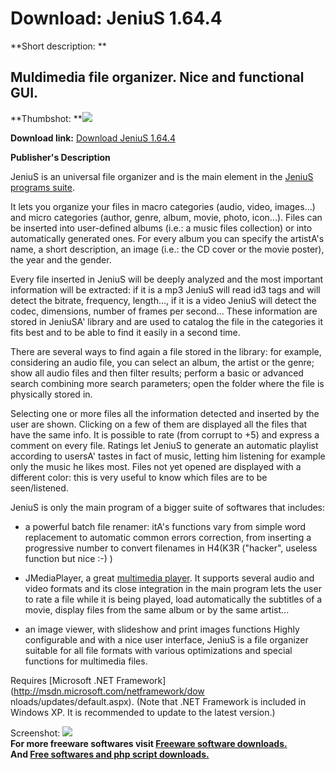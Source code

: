 # Download: JeniuS 1.64.4

**Short description: **

## Muldimedia file organizer. Nice and functional GUI.

  
**Thumbshot: **![](http://www.freewarefiles.com/screenshot/jenius-org_md.gif)   
  
**Download link:** [Download JeniuS 1.64.4](http://freesoftwares.boysofts.com/JeniuS_program_17695.html)  
  

**Publisher's Description**  
  

JeniuS is an universal file organizer and is the main element in the [JeniuS
programs suite](http://www.jockersoft.com/english/jenius_suite.php).

It lets you organize your files in macro categories (audio, video, images...)
and micro categories (author, genre, album, movie, photo, icon...). Files can
be inserted into user-defined albums (i.e.: a music files collection) or into
automatically generated ones. For every album you can specify the artistA's
name, a short description, an image (i.e.: the CD cover or the movie poster),
the year and the gender.

Every file inserted in JeniuS will be deeply analyzed and the most important
information will be extracted: if it is a mp3 JeniuS will read id3 tags and
will detect the bitrate, frequency, length..., if it is a video JeniuS will
detect the codec, dimensions, number of frames per second... These information
are stored in JeniuSA' library and are used to catalog the file in the
categories it fits best and to be able to find it easily in a second time.

There are several ways to find again a file stored in the library: for
example, considering an audio file, you can select an album, the artist or the
genre; show all audio files and then filter results; perform a basic or
advanced search combining more search parameters; open the folder where the
file is physically stored in.

Selecting one or more files all the information detected and inserted by the
user are shown. Clicking on a few of them are displayed all the files that
have the same info. It is possible to rate (from corrupt to +5) and express a
comment on every file. Ratings let JeniuS to generate an automatic playlist
according to usersA' tastes in fact of music, letting him listening for
example only the music he likes most. Files not yet opened are displayed with
a different color: this is very useful to know which files are to be
seen/listened.

JeniuS is only the main program of a bigger suite of softwares that includes:

  * a powerful batch file renamer: itA's functions vary from simple word replacement to automatic common errors correction, from inserting a progressive number to convert filenames in H4(K3R ("hacker", useless function but nice :-) )  

  * JMediaPlayer, a great [multimedia player](http://www.jockersoft.com/english/jenius_jmediaplayer.php). It supports several audio and video formats and its close integration in the main program lets the user to rate a file while it is being played, load automatically the subtitles of a movie, display files from the same album or by the same artist...  

  * an image viewer, with slideshow and print images functions 
Highly configurable and with a nice user interface, JeniuS is a file organizer
suitable for all file formats with various optimizations and special functions
for multimedia files.

Requires [Microsoft .NET Framework](http://msdn.microsoft.com/netframework/dow
nloads/updates/default.aspx). (Note that .NET Framework is included in Windows
XP. It is recommended to update to the latest version.)

  
  
Screenshot: ![](http://www.freewarefiles.com/screenshot/jenius-org.gif)  
**For more freeware softwares visit [Freeware software downloads.](http://freesoftwares.boysofts.com/)**   
**And [Free softwares and php script downloads.](http://www.boysofts.com/)**

